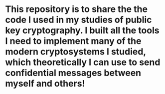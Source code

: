 # This repository is to share the the code I used in my studies of public key cryptography. I built all the tools I need to implement many of the modern cryptosystems I studied, which theoretically I can use to send confidential messages between myself and others!
